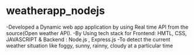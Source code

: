 # weatherapp_nodejs
-Developed a Dynamic web app application by using Real time API
from the source(Open weather API).
-By Using tech stack for Frontend: HMTL, CSS, JAVASCRIPT & Backend : Node.js , Express.js
-To detect the current weather situation like foggy,
sunny, rainny, cloudy at a particular time 
